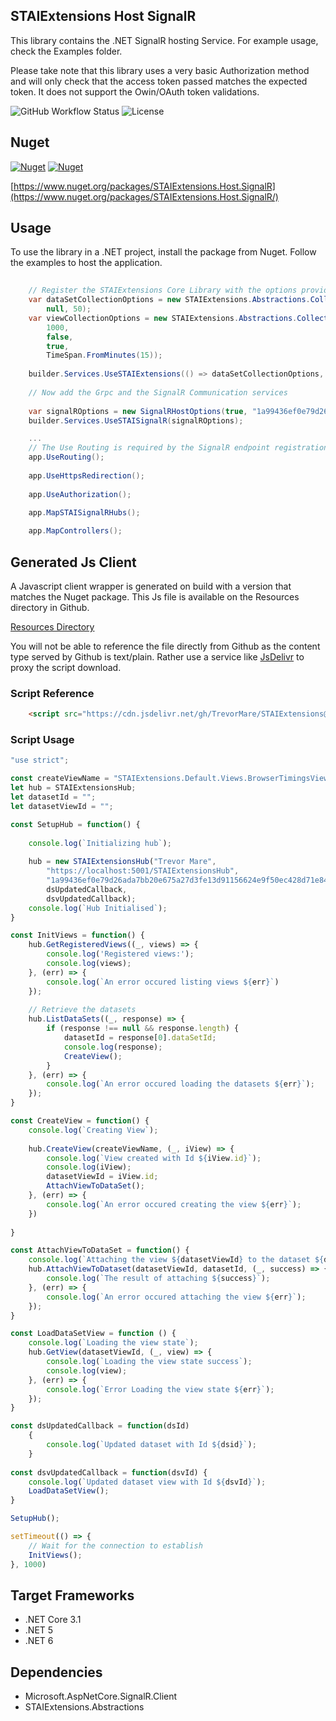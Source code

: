 ## STAIExtensions Host SignalR

This library contains the .NET SignalR hosting Service. For example usage, check the Examples folder.

Please take note that this library uses a very basic Authorization method and will only check that the access token passed matches the expected token. It does not support the Owin/OAuth token validations.

![GitHub Workflow Status](https://img.shields.io/github/workflow/status/TrevorMare/STAIExtensions/.NET?style=for-the-badge)
![License](https://img.shields.io/github/license/trevormare/staiextensions?style=for-the-badge)

## Nuget
[![Nuget](https://img.shields.io/nuget/v/STAIExtensions.Host.SignalR?style=for-the-badge)](https://www.nuget.org/packages/STAIExtensions.Host.SignalR/)
[![Nuget](https://img.shields.io/nuget/dt/STAIExtensions.Host.SignalR?style=for-the-badge)](https://www.nuget.org/packages/STAIExtensions.Host.SignalR/)

[https://www.nuget.org/packages/STAIExtensions.Host.SignalR](https://www.nuget.org/packages/STAIExtensions.Host.SignalR/)


## Usage

To use the library in a .NET project, install the package from Nuget.
Follow the examples to host the application.

```c#
  
    // Register the STAIExtensions Core Library with the options provided
    var dataSetCollectionOptions = new STAIExtensions.Abstractions.Collections.DataSetCollectionOptions(
        null, 50);
    var viewCollectionOptions = new STAIExtensions.Abstractions.Collections.ViewCollectionOptions(
        1000, 
        false, 
        true, 
        TimeSpan.FromMinutes(15));
    
    builder.Services.UseSTAIExtensions(() => dataSetCollectionOptions, () => viewCollectionOptions);
    
    // Now add the Grpc and the SignalR Communication services
    
    var signalROptions = new SignalRHostOptions(true, "1a99436ef0e79d26ada7bb20e675a27d3fe13d91156624e9f50ec428d71e8495");
    builder.Services.UseSTAISignalR(signalROptions);

    ...
    // The Use Routing is required by the SignalR endpoint registration
    app.UseRouting();
    
    app.UseHttpsRedirection();
    
    app.UseAuthorization();
    
    app.MapSTAISignalRHubs();

    app.MapControllers();
 ```

## Generated Js Client
A Javascript client wrapper is generated on build with a version that matches the Nuget package. 
This Js file is available on the Resources directory in Github.

[Resources Directory](https://github.com/TrevorMare/STAIExtensions/tree/main/src/STAIExtensions/Resources)

You will not be able to reference the file directly from Github as the content type served by Github is text/plain. 
Rather use a service like [JsDelivr](https://www.jsdelivr.com/) to proxy the script download.

### Script Reference

```html
    <script src="https://cdn.jsdelivr.net/gh/TrevorMare/STAIExtensions@main/src/STAIExtensions/Resources/STAIExtensions_v1.0.0.js" crossorigin="anonymous"></script>
```

### Script Usage
```javascript
"use strict";

const createViewName = "STAIExtensions.Default.Views.BrowserTimingsView, STAIExtensions.Default, Version=1.0.0.0, Culture=neutral, PublicKeyToken=null";
let hub = STAIExtensionsHub;
let datasetId = "";
let datasetViewId = "";

const SetupHub = function() {
    
    console.log(`Initializing hub`);
    
    hub = new STAIExtensionsHub("Trevor Mare",
        "https://localhost:5001/STAIExtensionsHub",
        "1a99436ef0e79d26ada7bb20e675a27d3fe13d91156624e9f50ec428d71e8495",
        dsUpdatedCallback,
        dsvUpdatedCallback);
    console.log(`Hub Initialised`);
}

const InitViews = function() {
    hub.GetRegisteredViews((_, views) => {
        console.log('Registered views:');
        console.log(views);
    }, (err) => {
        console.log(`An error occured listing views ${err}`)
    });
    
    // Retrieve the datasets
    hub.ListDataSets((_, response) => {
        if (response !== null && response.length) {
            datasetId = response[0].dataSetId;
            console.log(response);
            CreateView();
        }
    }, (err) => {
        console.log(`An error occured loading the datasets ${err}`);
    });
}

const CreateView = function() {
    console.log(`Creating View`);
    
    hub.CreateView(createViewName, (_, iView) => {
        console.log(`View created with Id ${iView.id}`);
        console.log(iView);
        datasetViewId = iView.id;
        AttachViewToDataSet();
    }, (err) => {
        console.log(`An error occured creating the view ${err}`);
    })
    
}

const AttachViewToDataSet = function() {
    console.log(`Attaching the view ${datasetViewId} to the dataset ${datasetId}`);
    hub.AttachViewToDataset(datasetViewId, datasetId, (_, success) => {
        console.log(`The result of attaching ${success}`);
    }, (err) => {
        console.log(`An error occured attaching the view ${err}`);
    });
}

const LoadDataSetView = function () {
    console.log(`Loading the view state`);
    hub.GetView(datasetViewId, (_, view) => {
        console.log(`Loading the view state success`);
        console.log(view);
    }, (err) => {
        console.log(`Error Loading the view state ${err}`);
    });
}

const dsUpdatedCallback = function(dsId) 
    {
        console.log(`Updated dataset with Id ${dsid}`);
    }
    
const dsvUpdatedCallback = function(dsvId) {
    console.log(`Updated dataset view with Id ${dsvId}`);
    LoadDataSetView();
}

SetupHub();

setTimeout(() => {
    // Wait for the connection to establish
    InitViews();
}, 1000)


```

## Target Frameworks

- .NET Core 3.1
- .NET 5
- .NET 6

## Dependencies

- Microsoft.AspNetCore.SignalR.Client
- STAIExtensions.Abstractions
